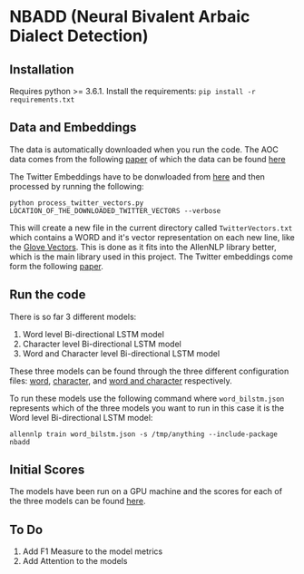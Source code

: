 # NBADD (Neural Bivalent Arbaic Dialect Detection)

## Installation
Requires python >= 3.6.1. Install the requirements:
`pip install -r requirements.txt`

## Data and Embeddings

The data is automatically downloaded when you run the code. The AOC data comes from the following [paper](https://aclanthology.coli.uni-saarland.de/papers/W18-3930/w18-3930) of which the data can be found [here](https://github.com/UBC-NLP/aoc_id/)

The Twitter Embeddings have to be donwloaded from [here](https://drive.google.com/file/d/1hEuNHn2PA7kIf1IK0FUGUskA77YZJ3vO/view) and then processed by running the following:

`python process_twitter_vectors.py LOCATION_OF_THE_DOWNLOADED_TWITTER_VECTORS --verbose`

This will create a new file in the current directory called `TwitterVectors.txt` which contains a WORD and it's vector representation on each new line, like the [Glove Vectors](https://nlp.stanford.edu/projects/glove/). This is done as it fits into the AllenNLP library better, which is the main library used in this project. The Twitter embeddings come form the following [paper](https://aclanthology.coli.uni-saarland.de/papers/L18-1577/l18-1577).

## Run the code
There is so far 3 different models:
1. Word level Bi-directional LSTM model
2. Character level Bi-directional LSTM model
3. Word and Character level Bi-directional LSTM model

These three models can be found through the three different configuration files: [word](./word_bilstm.json), [character](./char_bilstm.json), and [word and character](./word_char_bilstm.json) respectively.

To run these models use the following command where `word_bilstm.json` represents which of the three models you want to run in this case it is the Word level Bi-directional LSTM model:

`allennlp train word_bilstm.json -s /tmp/anything --include-package nbadd`

## Initial Scores
The models have been run on a GPU machine and the scores for each of the three models can be found [here](./model_run_scores.txt).

## To Do
1. Add F1 Measure to the model metrics
2. Add Attention to the models
